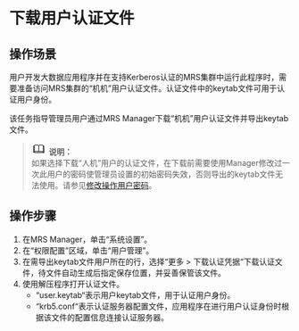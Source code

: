 # 下载用户认证文件<a name="ZH-CN_TOPIC_0139052708"></a>

## 操作场景<a name="zh-cn_topic_0050661076_zh-cn_topic_0043021172_section38822077154132"></a>

用户开发大数据应用程序并在支持Kerberos认证的MRS集群中运行此程序时，需要准备访问MRS集群的“机机”用户认证文件。认证文件中的keytab文件可用于认证用户身份。

该任务指导管理员用户通过MRS Manager下载“机机”用户认证文件并导出keytab文件。

>![](public_sys-resources/icon-note.gif) **说明：**   
>如果选择下载“人机”用户的认证文件，在下载前需要使用Manager修改过一次此用户的密码使管理员设置的初始密码失效，否则导出的keytab文件无法使用。请参见[修改操作用户密码](修改操作用户密码.md)。  

## 操作步骤<a name="zh-cn_topic_0050661076_zh-cn_topic_0043021172_section5404707154159"></a>

1.  在MRS Manager，单击“系统设置”。
2.  在“权限配置”区域，单击“用户管理”。
3.  在需导出keytab文件用户所在的行，选择“更多  \>  下载认证凭据“下载认证文件，待文件自动生成后指定保存位置，并妥善保管该文件。
4.  使用解压程序打开认证文件。
    -   “user.keytab“表示用户keytab文件，用于认证用户身份。
    -   “krb5.conf“表示认证服务器配置文件，应用程序在进行用户认证身份时根据该文件的配置信息连接认证服务器。


